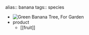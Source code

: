 alias:: banana
tags:: species

- ![Green Banana Tree, For Garden](https://peach-geographical-bat-397.mypinata.cloud/ipfs/QmU1JRwxF81mPMH9drhMrERvei7XdSiSpH3BStPLpu9d8B)
- product
	- [[fruit]]